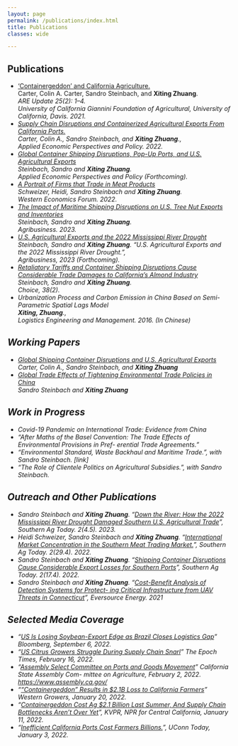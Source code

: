 ```yaml
---
layout: page
permalink: /publications/index.html
title: Publications
classes: wide

---
```


## Publications
 
- [‘Containergeddon’ and California Agriculture.](https://s.giannini.ucop.edu/uploads/pub/2021/12/20/v25n2_1.pdf)<br> Carter, Colin A. Carter, Sandro Steinbach, and **Xiting Zhuang**. <br>   <em>ARE Update<em> 25(2): 1–4. <br> University of California Giannini Foundation of Agricultural, University of California, Davis. 2021.
- [Supply Chain Disruptions and Containerized Agricultural Exports From California Ports.](https://doi.org/10.1002/aepp.13311) <br> Carter, Colin A., Sandro Steinbach, and **Xiting Zhuang**., <br> <em>Applied Economic Perspectives and Policy<em>. 2022.
- [Global Container Shipping Disruptions, Pop-Up Ports, and U.S. Agricultural Exports](https://www.google.com/url?sa=t&rct=j&q=&esrc=s&source=web&cd=&ved=2ahUKEwje69eghNX8AhXokYkEHWQsBCAQFnoECBgQAQ&url=https%3A%2F%2Fwww.aeaweb.org%2Fconference%2F2023%2Fprogram%2Fpaper%2F9b9y39sR&usg=AOvVaw3gBn65ltqGdSrvv1mvi78O) <br> Steinbach, Sandro and **Xiting Zhuang**.  <br> <em>Applied Economic Perspectives and Policy<em> (Forthcoming).   
- [A Portrait of Firms that Trade in Meat Products](https://waeaonline.org/wp-content/uploads/2022/12/WEF-Fall-2022-Issue-20-Volume-2-All-Intro-and-Articles.pdf#page=6) <br> Schweizer, Heidi, Sandro Steinbach and **Xiting Zhuang**. <br> <em>Western Economics Forum<em>. 2022.  
- [The Impact of Maritime Shipping Disruptions on U.S. Tree Nut Exports and Inventories](https://doi.org/10.1002/agr.21809) <br> Steinbach, Sandro and **Xiting Zhuang**. <br> <em>Agribusiness<em>. 2023.  
- [U.S. Agricultural Exports and the 2022 Mississippi River Drought](https://ageconsearch.umn.edu/record/335476/files/26473.pdf) <br> Steinbach, Sandro and **Xiting Zhuang**. “U.S. Agricultural Exports and the 2022 Mississippi River Drought.”, <br> <em>Agribusiness<em>, 2023 (Forthcoming).  
- [Retaliatory Tariffs and Container Shipping Disruptions Cause Considerable Trade Damages to California’s Almond Industry](https://econpapers.repec.org/scripts/redir.pf?u=https%3A%2F%2Fageconsearch.umn.edu%2Frecord%2F337188%2Ffiles%2FSteinbach_Retaliatory_38.pdf;h=repec:ags:aaeach:337188) <br> Steinbach, Sandro and **Xiting Zhuang**. <br> <em>Choice<em>, 38(2).   
- Urbanization Process and Carbon Emission in China Based on Semi-Parametric Spatial Lags Model <br> **Xiting, Zhuang**., <br> Logistics Engineering and Management. 2016. (In Chinese) 


## Working Papers
- [Global Shipping Container Disruptions and U.S. Agricultural Exports](http://dx.doi.org/10.22004/ag.econ.320397) <br> Carter, Colin A., Sandro Steinbach, and **Xiting Zhuang** 
-   [Global Trade Effects of Tightening Environmental Trade Policies in China](https://www.dropbox.com/s/nrx3tob9nk2sxkl/Manuscript%2021-03-01.pdf?dl=0) <br>  Sandro Steinbach and **Xiting Zhuang** 

## Work in Progress
- Covid-19 Pandemic on International Trade: Evidence from China
- “After Maths of the Basel Convention: The Trade Effects of Environmental Provisions in Pref- erential Trade Agreements.”
- “Environmental Standard, Waste Backhaul and Maritime Trade.”, with Sandro Steinbach. [link]
- “The Role of Clientele Politics on Agricultural Subsidies.”, with Sandro Steinbach.


## Outreach and Other Publications
- Sandro Steinbach and **Xiting Zhuang**. “[Down the River: How the 2022 Mississippi River Drought Damaged Southern U.S. Agricultural Trade](https://southernagtoday.org/2023/05/04/down-the-river-how-the-2022-mississippi-river-drought-damaged/)”, Southern Ag Today. 2(4.5). 2023.  
- Heidi Schweizer, Sandro Steinbach and **Xiting Zhuang**. “[International Market Concentration in the Southern Meat Trading Market.](https://southernagtoday.org/2022/07/international-market-concentration-in-the-southern-meat-trading-market/)”, Southern Ag Today. 2(29.4). 2022.  
- Sandro Steinbach and **Xiting Zhuang**. “[Shipping Container Disruptions Cause Considerable Export Losses for Southern Ports](https://southernagtoday.org/2022/04/shipping-container-disruptions-cause-considerable-export-losses-for-southern-ports/)”, Southern Ag Today. 2(17.4). 2022.  
- Sandro Steinbach and **Xiting Zhuang**. “[Cost-Benefit Analysis of Detection Systems for Protect- ing Critical Infrastructure from UAV Threats in Connecticut]((https://www.dropbox.com/s/hmnrb6rljgsyvei/UConn%20CBA%20Report%202021.pdf?dl=0))”, Eversource Energy. 2021  

## Selected Media Coverage
- “[US Is Losing Soybean-Export Edge as Brazil Closes Logistics Gap](https://www.bloomberg.com/news/articles/2022-09-06/)” Bloomberg, September 6, 2022.
- “[US Citrus Growers Struggle During Supply Chain Snarl](https://www.theepochtimes.com/)” The Epoch Times, February 16, 2022. 
- “[Assembly Select Committee on Ports and Goods Movement](https://www.theepochtimes.com/)” California State Assembly Com- mittee on Agriculture, February 2, 2022.
https://www.assembly.ca.gov/
- “[“Containergeddon” Results in $2.1B Loss to California Farmers](https://www.wga.com/blog/“containergeddon”)” Western Growers, January 20, 2022.
- “[Containergeddon Cost Ag $2.1 Billion Last Summer, And Supply Chain Bottlenecks Aren’t Over Yet](https://kvpr.org/business-economy/2022-01-11)”, KVPR, NPR for Central California, January 11, 2022. 
- “[Inefficient California Ports Cost Farmers Billions.](https://today.uconn.edu/2022/01/)”, UConn Today, January 3, 2022. 